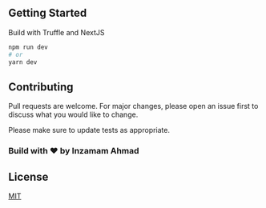 ## Getting Started

Build with Truffle and NextJS

```bash
npm run dev
# or
yarn dev
```

## Contributing

Pull requests are welcome. For major changes, please open an issue first to discuss what you would like to change.

Please make sure to update tests as appropriate.

### Build with ❤ by Inzamam Ahmad

## License

[MIT](https://choosealicense.com/licenses/mit/)
